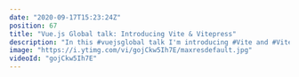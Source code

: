 ```yaml
---
date: "2020-09-17T15:23:24Z"
position: 67
title: "Vue.js Global talk: Introducing Vite & Vitepress"
description: "In this #vuejsglobal talk I'm introducing #Vite and #Vitepress. It's a basic introduction but I feel like this get's people in a place where they can actually try using these tools.\n\nFollow me here:\nBuy me a coffee: https://www.buymeacoff.ee/timbenniks\nWebsite: https://timbenniks.dev/\nTwitter: https://twitter.com/timbenniks\nGithub: https://github.com/timbenniks"
image: "https://i.ytimg.com/vi/gojCkw5Ih7E/maxresdefault.jpg"
videoId: "gojCkw5Ih7E"
---
```


